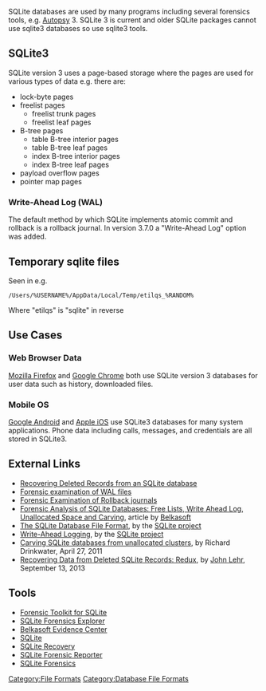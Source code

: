 SQLite databases are used by many programs including several forensics
tools, e.g. [Autopsy](Autopsy "wikilink") 3. SQLite 3 is current and
older SQLite packages cannot use sqlite3 databases so use sqlite3 tools.

## SQLite3

SQLite version 3 uses a page-based storage where the pages are used for
various types of data e.g. there are:

- lock-byte pages
- freelist pages
  - freelist trunk pages
  - freelist leaf pages
- B-tree pages
  - table B-tree interior pages
  - table B-tree leaf pages
  - index B-tree interior pages
  - index B-tree leaf pages
- payload overflow pages
- pointer map pages

### Write-Ahead Log (WAL)

The default method by which SQLite implements atomic commit and rollback
is a rollback journal. In version 3.7.0 a "Write-Ahead Log" option was
added.

## Temporary sqlite files

Seen in e.g.

    /Users/%USERNAME%/AppData/Local/Temp/etilqs_%RANDOM%

Where "etilqs" is "sqlite" in reverse

## Use Cases

### Web Browser Data

[Mozilla Firefox](Mozilla_Firefox "wikilink") and [Google
Chrome](Google_Chrome "wikilink") both use SQLite version 3 databases
for user data such as history, downloaded files.

### Mobile OS

[Google Android](Google_Android "wikilink") and [Apple
iOS](Apple_iOS "wikilink") use SQLite3 databases for many system
applications. Phone data including calls, messages, and credentials are
all stored in SQLite3.

## External Links

- [Recovering Deleted Records from an SQLite
  database](http://sandersonforensics.com/forum/content.php?222-Recovering-deleted-records-from-an-SQLite-database)
- [Forensic examination of WAL
  files](http://sandersonforensics.com/forum/content.php?197-Forensic-examination-of-SQLite-Write-Ahead-Log-%28WAL%29-files)
- [Forensic Examination of Rollback
  journals](http://sandersonforensics.com/forum/content.php?208-Dealing-with-records-found-in-SQLite-Rollback-Journals)
- [Forensic Analysis of SQLite Databases: Free Lists, Write Ahead Log,
  Unallocated Space and Carving](http://belkasoft.com/sqlite-analysis),
  article by [Belkasoft](Belkasoft "wikilink")
- [The SQLite Database File Format](http://sqlite.org/fileformat2.html),
  by the [SQLite project](SQLite "wikilink")
- [Write-Ahead Logging](http://sqlite.org/wal.html), by the [SQLite
  project](SQLite "wikilink")
- [Carving SQLite databases from unallocated
  clusters](http://forensicsfromthesausagefactory.blogspot.com/2011/04/carving-sqlite-databases-from.html),
  by Richard Drinkwater, April 27, 2011
- [Recovering Data from Deleted SQLite Records:
  Redux](http://linuxsleuthing.blogspot.ch/2013/09/recovering-data-from-deleted-sqlite.html),
  by [John Lehr](John_Lehr "wikilink"), September 13, 2013

## Tools

- [Forensic Toolkit for SQLite](Forensic_Toolkit_for_SQLite "wikilink")
- [SQLite Forensics
  Explorer](http://www.acquireforensics.com/products/sqlite-forensic-explorer/)
- [Belkasoft Evidence Center](Belkasoft "wikilink")
- [SQLite](SQLite "wikilink")
- [SQLite Recovery](SQLite_Recovery "wikilink")
- [SQLite Forensic Reporter](SQLite_Forensic_Reporter "wikilink")
- [SQLite Forensics](http://www.freeviewer.org/sqlite/forensics/)

[Category:File Formats](Category:File_Formats "wikilink")
[Category:Database File
Formats](Category:Database_File_Formats "wikilink")
